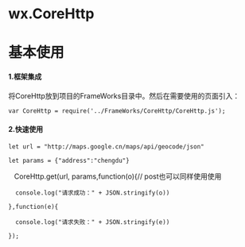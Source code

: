 # wx.CoreHttp

基本使用
=============

#### 1.框架集成
将CoreHttp放到项目的FrameWorks目录中。然后在需要使用的页面引入：

    var CoreHttp = require('../FrameWorks/CoreHttp/CoreHttp.js');


#### 2.快速使用

    let url = "http://maps.google.cn/maps/api/geocode/json"
    
    let params = {"address":"chengdu"}
    
    CoreHttp.get(url, params,function(o){// post也可以同样使用使用

      console.log("请求成功：" + JSON.stringify(o))
      
    },function(e){

      console.log("请求失败：" + JSON.stringify(e))
      
    });
